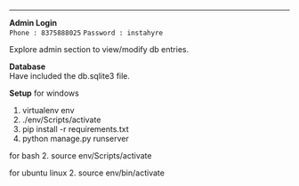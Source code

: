
--------



**Admin Login**  
`Phone : 8375888025`
`Password : instahyre`

Explore admin section to view/modify db entries.

**Database**  
Have included the db.sqlite3 file.

**Setup**
for windows
1. virtualenv env
2. ./env/Scripts/activate
3. pip install -r requirements.txt
4. python manage.py runserver

for bash 
2. source env/Scripts/activate

for ubuntu linux 
2. source env/bin/activate